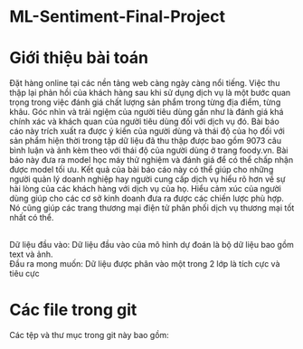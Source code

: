 # ML-Sentiment-Final-Project
# Giới thiệu bài toán
Đặt hàng online tại các nền tảng  web càng ngày càng nổi tiếng. Việc thu thập lại phản hồi của khách hàng sau khi sử dụng dịch vụ là một bước quan trọng trong việc đánh giá chất lượng sản phẩm trong từng địa điểm, từng khâu. Góc nhìn và trải ngiệm của người tiêu dùng gần như là đánh giá khá chính xác và khách quan của người tiêu dùng đối với dịch vụ đó. Bài báo cáo này trích xuất ra được ý kiến của người dùng và thái độ của họ đối với sản phẩm hiện thời trong tập dữ liệu đã thu thập được bao gồm 9073 câu bình luận và ảnh kèm theo với thái độ của người dùng ở trang foody.vn. Bài báo này đưa ra model học máy thử nghiệm và đánh giá để có thể chấp nhận được model tối ưu. Kết quả của bài báo cáo này có thể giúp cho những người quản lý doanh nghiệp hay người cung cấp dịch vụ hiểu rõ hơn về sự hài lòng của các khách hàng với dịch vụ của họ. Hiểu cảm xúc của người dùng giúp cho các cơ sở kinh doanh đưa ra được các chiến lược phù hợp. Nó cũng giúp các trang thương mại điện tử phân phối dịch vụ thương mại tốt nhất có thể.

<br>
Dữ liệu đầu vào: Dữ liệu đầu vào của mô hình dự đoán là bộ dữ liệu bao gồm text và ảnh.
<br>
Đầu ra mong muốn: Dữ liệu được phân vào một trong 2 lớp là tích cực và tiêu cực


# Các file trong git
Các tệp và thư mục trong git này bao gồm:
